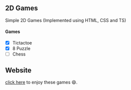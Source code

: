 ## 2D Games

Simple 2D Games (Implemented using HTML, CSS and TS) 

#### Games
- [X] Tictactoe
- [X] 8 Puzzle
- [ ] Chess

## Website

[click here](https://smallgames-b79a5.web.app/tictactoe) to enjoy these games :smile:.
